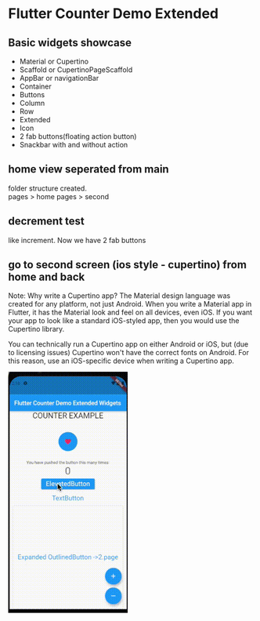 # Flutter Counter Demo Extended

## Basic widgets showcase
* Material or Cupertino 
* Scaffold or CupertinoPageScaffold
* AppBar or navigationBar
* Container
* Buttons
* Column
* Row
* Extended
* Icon
* 2 fab buttons(floating action button)
* Snackbar with and without action

## home view seperated from main
folder structure created.  
pages > home
pages > second 

## decrement test
like increment.  Now we have 2 fab buttons

## go to second screen (ios style - cupertino) from home and back
Note: Why write a Cupertino app? The Material design language was created for any platform, not just Android. When you write a Material app in Flutter, it has the Material look and feel on all devices, even iOS. If you want your app to look like a standard iOS-styled app, then you would use the Cupertino library.

You can technically run a Cupertino app on either Android or iOS, but (due to licensing issues) Cupertino won't have the correct fonts on Android. For this reason, use an iOS-specific device when writing a Cupertino app.

![picture alt](https://github.com/balabanferhat/flutter_counter_extended/raw/main/counter_demo_extended.gif)





